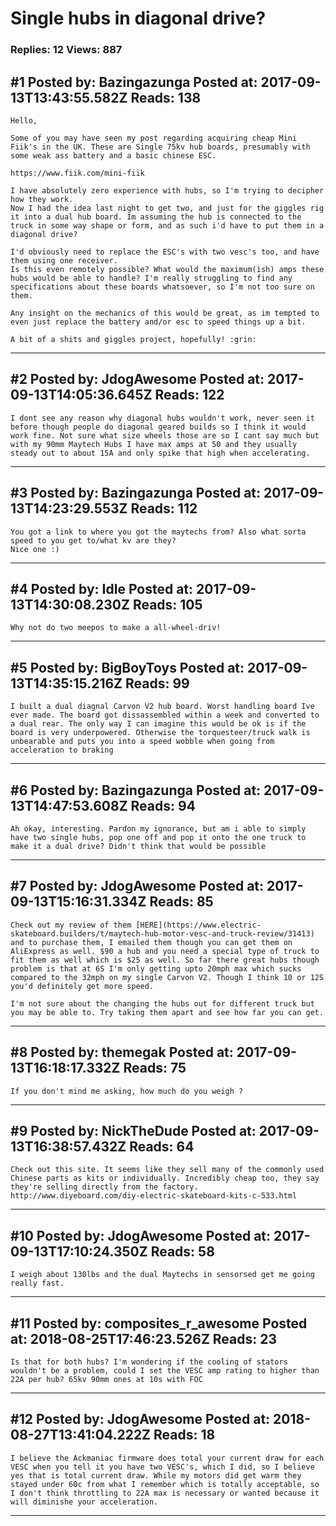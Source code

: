 # Single hubs in diagonal drive?

### Replies: 12 Views: 887

## \#1 Posted by: Bazingazunga Posted at: 2017-09-13T13:43:55.582Z Reads: 138

```
Hello,

Some of you may have seen my post regarding acquiring cheap Mini Fiik's in the UK. These are Single 75kv hub boards, presumably with some weak ass battery and a basic chinese ESC. 

https://www.fiik.com/mini-fiik

I have absolutely zero experience with hubs, so I'm trying to decipher how they work. 
Now I had the idea last night to get two, and just for the giggles rig it into a dual hub board. Im assuming the hub is connected to the truck in some way shape or form, and as such i'd have to put them in a diagonal drive? 

I'd obviously need to replace the ESC's with two vesc's too, and have them using one receiver. 
Is this even remotely possible? What would the maximum(ish) amps these hubs would be able to handle? I'm really struggling to find any specifications about these boards whatsoever, so I'm not too sure on them.

Any insight on the mechanics of this would be great, as im tempted to even just replace the battery and/or esc to speed things up a bit.

A bit of a shits and giggles project, hopefully! :grin:
```

---
## \#2 Posted by: JdogAwesome Posted at: 2017-09-13T14:05:36.645Z Reads: 122

```
I dont see any reason why diagonal hubs wouldn't work, never seen it before though people do diagonal geared builds so I think it would work fine. Not sure what size wheels those are so I cant say much but with my 90mm Maytech Hubs I have max amps at 50 and they usually steady out to about 15A and only spike that high when accelerating.
```

---
## \#3 Posted by: Bazingazunga Posted at: 2017-09-13T14:23:29.553Z Reads: 112

```
You got a link to where you got the maytechs from? Also what sorta speed to you get to/what kv are they? 
Nice one :)
```

---
## \#4 Posted by: Idle Posted at: 2017-09-13T14:30:08.230Z Reads: 105

```
Why not do two meepos to make a all-wheel-driv!
```

---
## \#5 Posted by: BigBoyToys Posted at: 2017-09-13T14:35:15.216Z Reads: 99

```
I built a dual diagnal Carvon V2 hub board. Worst handling board Ive ever made. The board got dissassembled within a week and converted to a dual rear. The only way I can imagine this would be ok is if the board is very underpowered. Otherwise the torquesteer/truck walk is unbearable and puts you into a speed wobble when going from acceleration to braking
```

---
## \#6 Posted by: Bazingazunga Posted at: 2017-09-13T14:47:53.608Z Reads: 94

```
Ah okay, interesting. Pardon my ignorance, but am i able to simply have two single hubs, pop one off and pop it onto the one truck to make it a dual drive? Didn't think that would be possible
```

---
## \#7 Posted by: JdogAwesome Posted at: 2017-09-13T15:16:31.334Z Reads: 85

```
Check out my review of them [HERE](https://www.electric-skateboard.builders/t/maytech-hub-motor-vesc-and-truck-review/31413) and to purchase them, I emailed them though you can get them on AliExpress as well. $90 a hub and you need a special type of truck to fit them as well which is $25 as well. So far there great hubs though problem is that at 6S I'm only getting upto 20mph max which sucks compared to the 32mph on my single Carvon V2. Though I think 10 or 12S you'd definitely get more speed.

I'm not sure about the changing the hubs out for different truck but you may be able to. Try taking them apart and see how far you can get.
```

---
## \#8 Posted by: themegak Posted at: 2017-09-13T16:18:17.332Z Reads: 75

```
If you don't mind me asking, how much do you weigh ?
```

---
## \#9 Posted by: NickTheDude Posted at: 2017-09-13T16:38:57.432Z Reads: 64

```
Check out this site. It seems like they sell many of the commonly used Chinese parts as kits or individually. Incredibly cheap too, they say they're selling directly from the factory. http://www.diyeboard.com/diy-electric-skateboard-kits-c-533.html
```

---
## \#10 Posted by: JdogAwesome Posted at: 2017-09-13T17:10:24.350Z Reads: 58

```
I weigh about 130lbs and the dual Maytechs in sensorsed get me going really fast.
```

---
## \#11 Posted by: composites_r_awesome Posted at: 2018-08-25T17:46:23.526Z Reads: 23

```
Is that for both hubs? I'm wondering if the cooling of stators wouldn't be a problem, could I set the VESC amp rating to higher than 22A per hub? 65kv 90mm ones at 10s with FOC
```

---
## \#12 Posted by: JdogAwesome Posted at: 2018-08-27T13:41:04.222Z Reads: 18

```
I believe the Ackmaniac firmware does total your current draw for each VESC when you tell it you have two VESC's, which I did, so I believe yes that is total current draw. While my motors did get warm they stayed under 60c from what I remember which is totally acceptable, so I don't think throttling to 22A max is necessary or wanted because it will diminishe your acceleration.
```

---
